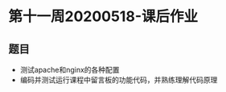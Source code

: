 第十一周20200518-课后作业
========================
题目
-----
- 测试apache和nginx的各种配置
- 编码并测试运行课程中留言板的功能代码，并熟练理解代码原理
